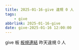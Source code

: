 ```yaml
---
title: 2025-01-16-give 違規 0 人
tags:
    - give
abbrlink: 2025-01-16-give
date: give-2025-01-16 12:00:00
---
```

give 板 [板規連結](https://www.ptt.cc/bbs/give/M.1612495900.A.C32.html)
昨天違規 0 人
